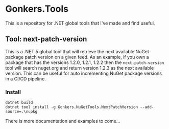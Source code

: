 # Gonkers.Tools
This is a repository for .NET global tools that I've made and find useful. 

## Tool: next-patch-version
This is a .NET 5 global tool that will retrieve the next available NuGet package patch version on a given feed. As 
an example, if you own a package that has the versions 1.2.0, 1.2.1, 1.2.2 then the `next-patch-version` tool
will search nuget.org and return version 1.2.3 as the next available version. This can be useful for auto incrementing
NuGet package versions in a CI/CD pipeline.

### Install
```shell
dotnet build
dotnet tool install -g Gonkers.NuGetTools.NextPatchVersion --add-source=.\nupkg
```

There is more documentation and examples to come...
